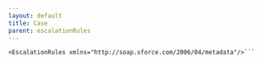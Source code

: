 ```yaml
---
layout: default
title: Case
parent: escalationRules
---
```


```<?xml version="1.0" encoding="UTF-8"?>
<EscalationRules xmlns="http://soap.sforce.com/2006/04/metadata"/>```
